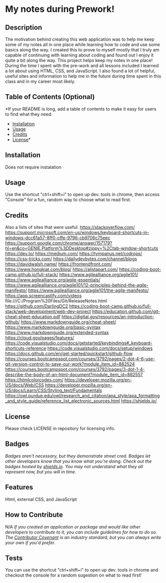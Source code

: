 # My notes during Prework!

## Description

The motivation behind creating this web application was to help me keep some of my notes all in one place while learning how to code and use some basics along the way.  I created this to prove to myself mostly that I truly am capable of continuing with learning about coding and found out I enjoy it quite a bit along the way.  This project helps keep my notes in one place!  During the time I spent with the pre-work and all lessons included I learned a lot about using HTML, CSS, and JavaScript.  I also found a lot of helpful, useful sites and information to help me in the future during time spent in this class and in my career most likely. 

## Table of Contents (Optional)

*If your README is long, add a table of contents to make it easy for users to find what they need.

- [Installation](#installation)
- [Usage](#usage)
- [Credits](#credits)
- [License](#license)*

## Installation

Does not require instalation

## Usage

Use the shortcut "ctrl+shift+i" to open up dev. tools in chrome, then access "Console" for a fun, random way to choose what to read first.

## Credits

Also a lists of sites that were useful.
https://stackoverflow.com/
https://support.microsoft.com/en-us/windows/keyboard-shortcuts-in-windows-dcc61a57-8ff0-cffe-9796-cb9706c75eec
https://support.google.com/chrome/answer/157179?hl=en&co=GENIE.Platform%3DDesktop#zippy=%2Ctab-window-shortcuts
https://dev.to/
https://medium.com/
https://tympanus.net/codrops/
https://css-tricks.com/
https://dailydevbytes.com/channel/blogs
https://davidwalsh.name/
https://frontendfront.com/
https://www.hongkiat.com/blog/
https://alistapart.com/
https://coding-boot-camp.github.io/full-stack/
https://www.agilealliance.org/agile101/
https://www.agilealliance.org/agile-essentials/
https://www.agilealliance.org/agile101/12-principles-behind-the-agile-manifesto/
https://www.agilealliance.org/agile101/the-agile-manifesto/
https://app.screencastify.com/videos
file:///C:/Program%20Files/Git/ReleaseNotes.html
https://github.com/DarlingDC2
https://coding-boot-camp.github.io/full-stack/web-development/web-dev-project
https://education.github.com/git-cheat-sheet-education.pdf
https://digital.gov/resources/an-introduction-github/
https://www.markdownguide.org/cheat-sheet/
https://www.markdownguide.org/basic-syntax
https://www.markdownguide.org/extended-syntax
https://cloud.gov/pages/features/
https://code.visualstudio.com/docs/getstarted/keybindings#_keyboard-shortcuts-reference
https://code.visualstudio.com/docs/setup/windows
https://docs.github.com/en/get-started/quickstart/github-flow
https://courses.bootcampspot.com/courses/3792/pages/2-dot-4-6-use-git-version-control-to-save-our-work?module_item_id=882524
https://courses.bootcampspot.com/courses/3792/pages/3-dot-1-4-describe-the-body-of-an-html-document?module_item_id=882557
https://htmlcolorcodes.com/
https://developer.mozilla.org/en-US/docs/Web/CSS
https://developer.mozilla.org/en-US/docs/Learn/CSS/Styling_text/Fundamentals
https://owl.purdue.edu/owl/research_and_citation/apa_style/apa_formatting_and_style_guide/reference_list_electronic_sources.html
https://shields.io/

## License

Please check LICENSE in repository for licensing info.

## Badges

*Badges aren't necessary, but they demonstrate street cred. Badges let other developers know that you know what you're doing. Check out the badges hosted by [shields.io](https://shields.io/). You may not understand what they all represent now, but you will in time.*

## Features

Html, external CSS, and JavaScript

## How to Contribute

N/A
*If you created an application or package and would like other developers to contribute to it, you can include guidelines for how to do so. The [Contributor Covenant](https://www.contributor-covenant.org/) is an industry standard, but you can always write your own if you'd prefer.*

## Tests

You can use the shortcut "ctrl+shift+i" to open up dev. tools in chrome and checkout the console for a random sugestion on what to read first!
